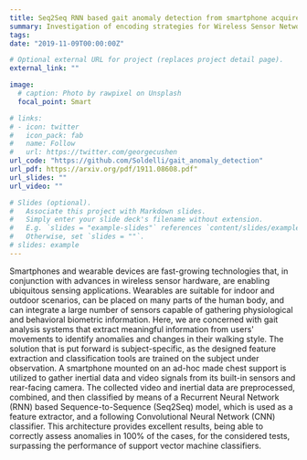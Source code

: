 ```yaml
---
title: Seq2Seq RNN based gait anomaly detection from smartphone acquired multimodal motion data
summary: Investigation of encoding strategies for Wireless Sensor Network data to prolong information persistence in the context of battery-powered devices.
tags:
date: "2019-11-09T00:00:00Z"

# Optional external URL for project (replaces project detail page).
external_link: ""

image:
  # caption: Photo by rawpixel on Unsplash
  focal_point: Smart

# links:
# - icon: twitter
#   icon_pack: fab
#   name: Follow
#   url: https://twitter.com/georgecushen
url_code: "https://github.com/Soldelli/gait_anomaly_detection"
url_pdf: https://arxiv.org/pdf/1911.08608.pdf"
url_slides: ""
url_video: ""

# Slides (optional).
#   Associate this project with Markdown slides.
#   Simply enter your slide deck's filename without extension.
#   E.g. `slides = "example-slides"` references `content/slides/example-slides.md`.
#   Otherwise, set `slides = ""`.
# slides: example
---
```


Smartphones and wearable devices are fast-growing technologies that, in conjunction with advances in wireless sensor hardware, are enabling ubiquitous sensing applications. Wearables are suitable for indoor and outdoor scenarios, can be placed on many parts of the human body, and can integrate a large number of sensors capable of gathering physiological and behavioral biometric information. Here, we are concerned with gait analysis systems that extract meaningful information from users' movements to identify anomalies and changes in their walking style. The solution that is put forward is subject-specific, as the designed feature extraction and classification tools are trained on the subject under observation. A smartphone mounted on an ad-hoc made chest support is utilized to gather inertial data and video signals from its built-in sensors and rear-facing camera. The collected video and inertial data are preprocessed, combined, and then classified by means of a Recurrent Neural Network (RNN) based Sequence-to-Sequence (Seq2Seq) model, which is used as a feature extractor, and a following Convolutional Neural Network (CNN) classifier. This architecture provides excellent results, being able to correctly assess anomalies in 100% of the cases, for the considered tests, surpassing the performance of support vector machine classifiers.